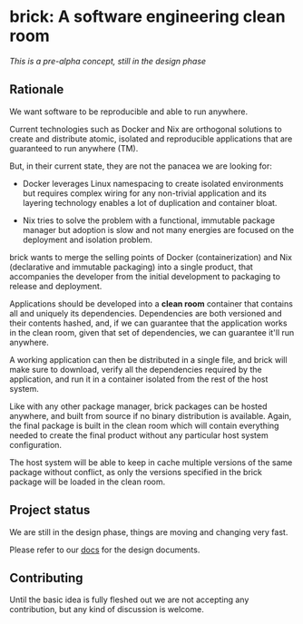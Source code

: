 # brick: A software engineering clean room

_This is a pre-alpha concept, still in the design phase_

## Rationale

We want software to be reproducible and able to run anywhere.

Current technologies such as Docker and Nix are orthogonal solutions
to create and distribute atomic, isolated and reproducible applications that are
guaranteed to run anywhere (TM).

But, in their current state, they are not the panacea we are looking for:

* Docker leverages Linux namespacing to create isolated environments but requires complex wiring for any non-trivial application and its layering technology enables a lot of duplication and container bloat.

* Nix tries to solve the problem with a functional, immutable package manager but adoption is slow and not many energies are focused on the deployment and isolation problem.

brick wants to merge the selling points of Docker (containerization) and Nix (declarative and immutable packaging) into a single product, that accompanies the developer from the initial development to packaging to release and deployment.

Applications should be developed into a **clean room** container that contains
all and uniquely its dependencies. Dependencies are both versioned and their contents hashed, and, if we can guarantee that the application works in the clean room, given that set of dependencies, we can guarantee it'll run anywhere.

A working application can then be distributed in a single file, and brick will make sure to download, verify all the dependencies required by the application, and run it in a container isolated from the rest of the host system.

Like with any other package manager, brick packages can be hosted anywhere, and built from source if no binary distribution is available. Again, the final package is built in the clean room which will contain everything needed to create the final product without any particular host system configuration.

The host system will be able to keep in cache multiple versions of the same package without conflict, as only the versions specified in the brick package will be loaded in the clean room.

## Project status

We are still in the design phase, things are moving and changing very fast.

Please refer to our [docs](https://github.com/combo/brick/tree/master/docs) for the design documents.

## Contributing

Until the basic idea is fully fleshed out we are not accepting any contribution, but any kind of discussion is welcome.
